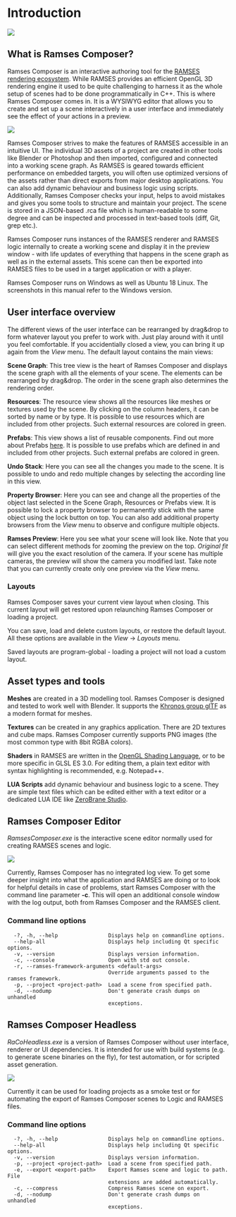 <!--
SPDX-License-Identifier: MPL-2.0

This file is part of Ramses Composer
(see https://github.com/COVESA/ramses-composer-docs).

This Source Code Form is subject to the terms of the Mozilla Public License, v. 2.0.
If a copy of the MPL was not distributed with this file, You can obtain one at http://mozilla.org/MPL/2.0/.
-->
# Introduction

![](images/sample_project.png)

## What is Ramses Composer?

Ramses Composer is an interactive authoring tool for the [RAMSES rendering ecosystem](https://github.com/COVESA/ramses). While RAMSES provides an efficient OpenGL 3D rendering engine it used to be quite challenging to harness it as the whole setup of scenes had to be done programmatically in C++. This is where Ramses Composer comes in. It is a WYSIWYG editor that allows you to create and set up a scene interactively in a user interface and immediately see the effect of your actions in a preview.

![](images/ramses_toolchain.png)

Ramses Composer strives to make the features of RAMSES accessible in an intuitive UI. The individual 3D assets of a project are created in other tools like Blender or Photoshop and then imported, configured and connected into a working scene graph. As RAMSES is geared towards efficient performance on embedded targets, you will often use optimized versions of the assets rather than direct exports from major desktop applications. You can also add dynamic behaviour and business logic using scripts. Additionally, Ramses Composer checks your input, helps to avoid mistakes and gives you some tools to structure and maintain your project. The scene is stored in a JSON-based .rca file which is human-readable to some degree and can be inspected and processed in text-based tools (diff, Git, grep etc.).

Ramses Composer runs instances of the RAMSES renderer and RAMSES logic internally to create a working scene and display it in the preview window - with life updates of everything that happens  in the scene graph as well as in the external assets. This scene can then be exported into RAMSES files to be used in a target application or with a player.

Ramses Composer runs on Windows as well as Ubuntu 18 Linux. The screenshots in this manual refer to the Windows version.

## User interface overview

The different views of the user interface can be rearranged by drag&drop to form whatever layout you prefer to work with. Just play around with it until you feel comfortable. If you accidentially closed a view, you can bring it up again from the _View_ menu. The default layout contains the main views:

__Scene Graph__: This tree view is the heart of Ramses Composer and displays the scene graph with all the elements of your scene. The elements can be rearranged by drag&drop. The order in the scene graph also determines the rendering order.

__Resources__: The resource view shows all the resources like meshes or textures used by the scene. By clicking on the column headers, it can be sorted by name or by type. It is possible to use resources which are included from other projects. Such external resources are colored in green.

__Prefabs__: This view shows a list of reusable components. Find out more about Prefabs [here](../prefabs/manual.md). It is possible to use prefabs which are defined in and included from other projects. Such external prefabs are colored in green.

__Undo Stack__: Here you can see all the changes you made to the scene. It is possible to undo and redo multiple changes by selecting the according line in this view.

__Property Browser__: Here you can see and change all the properties of the object last selected in the Scene Graph, Resources or Prefabs view. It is possible to lock a property browser to permanently  stick with the same object using the lock button on top. You can also add additional property browsers from the _View_ menu to observe and configure multiple objects.

__Ramses Preview__: Here you see what your scene will look like. Note that you can select different methods for zooming the preview on the top. _Original fit_ will give you the exact resolution of the camera. If your scene has multiple cameras, the preview will show the camera you modified last. Take note that you can currently create only one preview via the _View_ menu.

### Layouts

Ramses Composer saves your current view layout when closing. This current layout will get restored upon relaunching Ramses Composer or loading a project.

You can save, load and delete custom layouts, or restore the default layout.  All these options are available in the _View_ → _Layouts_ menu.

Saved layouts are program-global - loading a project will not load a custom layout.

## Asset types and tools

__Meshes__ are created in a 3D modelling tool. Ramses Composer is designed and tested to work well with Blender. It supports the [Khronos group glTF](https://www.khronos.org/gltf/) as a modern format for meshes.

__Textures__ can be created in any graphics application. There are 2D textures and cube maps. Ramses Composer currently supports PNG images (the most common type with 8bit RGBA colors).

__Shaders__ in RAMSES are written in the [OpenGL Shading Language](https://en.wikipedia.org/wiki/OpenGL_Shading_Language), or to be more specific in GLSL ES 3.0. For editing them, a plain text editor with syntax highlighting is recommended, e.g. Notepad++.

__LUA Scripts__ add dynamic behaviour and business logic to a scene. They are simple text files which can be edited either with a text editor or a dedicated LUA IDE like [ZeroBrane Studio](https://studio.zerobrane.com/).

## Ramses Composer Editor

_RamsesComposer.exe_ is the interactive scene editor normally used for creating RAMSES scenes and logic.

![](images/raco_editor.png)

Currently, Ramses Composer has no integrated log view. To get some deeper insight into what the application and RAMSES are doing or to look for helpful details in case of problems, start Ramses Composer with the command line parameter **-c**. This will open an additional console window with the log output, both from Ramses Composer and the RAMSES client.

### Command line options

	  -?, -h, --help                Displays help on commandline options.
	  --help-all                    Displays help including Qt specific options.
	  -v, --version                 Displays version information.
	  -c, --console					Open with std out console.
	  -r, --ramses-framework-arguments <default-args>
	  								Override arguments passed to the ramses framework.
	  -p, --project <project-path>  Load a scene from specified path.
	  -d, --nodump                  Don't generate crash dumps on unhandled
	                                exceptions.	                           

## Ramses Composer Headless

_RaCoHeadless.exe_ is a version of Ramses Composer without user interface, renderer or UI dependencies. It is intended for use with build systems (e.g. to generate scene binaries on the fly), for test automation, or for scripted asset generation.

![](images/raco_headless.png)

Currently it can be used for loading projects as a smoke test or for automating the export of Ramses Composer scenes to Logic and RAMSES files.

### Command line options

	  -?, -h, --help                Displays help on commandline options.
	  --help-all                    Displays help including Qt specific options.
	  -v, --version                 Displays version information.
	  -p, --project <project-path>  Load a scene from specified path.
	  -e, --export <export-path>    Export Ramses scene and logic to path. File
	                                extensions are added automatically.
	  -c, --compress                Compress Ramses scene on export.
	  -d, --nodump                  Don't generate crash dumps on unhandled
	                                exceptions.

